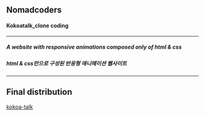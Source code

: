 ## Nomadcoders
#### Kokoatalk_clone coding 

------------

##### A website with responsive animations composed only of html & css
##### html & css만으로 구성된 반응형 애니메이션 웹사이트

------------

## Final distribution
[kokoa-talk](https://cobaltune.github.io/Kokoa-talk)
